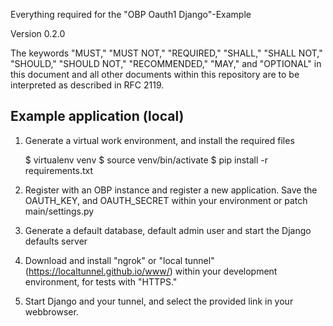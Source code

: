 Everything required for the "OBP Oauth1 Django"-Example

Version 0.2.0

The keywords "MUST," "MUST NOT," "REQUIRED," "SHALL," "SHALL NOT," "SHOULD," "SHOULD NOT," "RECOMMENDED," "MAY," and "OPTIONAL" in this document and all other documents within this repository are to be interpreted as described in RFC 2119.

## Example application (local)

1. Generate a virtual work environment, and install the required files

    $ virtualenv venv
    $ source venv/bin/activate
    $ pip install -r requirements.txt
    
2. Register with an OBP instance and register a new application. Save the OAUTH_KEY, and OAUTH_SECRET within your environment or patch main/settings.py
  
3. Generate a default database, default admin user and start the Django defaults server
  
4. Download and install "ngrok" or "local tunnel" (https://localtunnel.github.io/www/) within your development environment, for tests with "HTTPS."

5. Start Django and your tunnel, and select the provided link in your webbrowser. 
